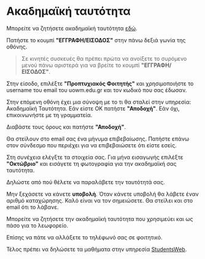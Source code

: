 # Ακαδημαϊκή ταυτότητα

Μπορείτε να ζητήσετε ακαδημαϊκή ταυτότητα [εδώ](https://academicid.minedu.gov.gr/).

Πατήστε το κουμπί **"ΕΓΓΡΑΦΗ/ΕΙΣΟΔΟΣ"** στην πάνω δεξιά γωνία της οθόνης.

> Σε κινητές συσκευές θα πρέπει πρώτα να ανοίξετε το συρόμενο μενού πάνω αριστερά για να βρείτε το κουμπί **"ΕΓΓΡΑΦΗ/ΕΙΣΟΔΟΣ"**.

Στην είσοδο, επιλέξτε **"Προπτυχιακός Φοιτητής"** και χρησιμοποιήστε το username του email του uowm.edu.gr και τον κωδικό που σας έδωσαν.

Στην επόμενη οθόνη έχει μια σύνοψη με το τι θα σταλεί στην υπηρεσία: Ακαδημαϊκή Ταυτότητα. Εάν είστε ΟΚ πατήστε **"Αποδοχή"**. Εάν όχι, επικοινωνήστε με τη γραμματεία.

Διαβάστε τους όρους και πατήστε **"Αποδοχή"**.

Θα στείλουν στο email σας ένα μήνυμα επιβεβαίωσης. Πατήστε επάνω στον σύνδεσμο που περιέχει για να επιβεβαιώσετε ότι είστε εσείς.

Στη συνέχεια ελέγξτε τα στοιχεία σας. Για μήνα εισαγωγής επιλέξτε **"Οκτώβριο"** και εισάγετε τη φωτογραφία για την ακαδημαϊκή σας ταυτότητα.

Δηλώστε από πού θέλετε να παραλάβετε την ταυτότητά σας.

Μην ξεχάσετε να κάνετε **υποβολή**. Όταν κάνετε υποβολή θα λάβετε έναν αριθμό καταχώρησης. Καλό είναι να τον σημειώσετε. Θα στείλει και στο email ότι το λάβανε.

Μπορείτε να ζητήσετε την ακαδημαϊκή ταυτότητα που χρησιμεύει και ως πάσο για το λεωφορείο.

Επίσης να πάτε να αλλάξετε το τηλέφωνό σας σε φοιτητικό.

Τέλος πρέπει να δηλώσετε τα μαθήματα στην υπηρεσία [StudentsWeb](https://students.uowm.gr/login.asp).
